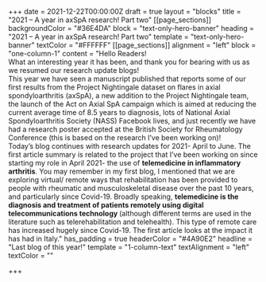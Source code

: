 +++
date = 2021-12-22T00:00:00Z
draft = true
layout = "blocks"
title = "2021 – A year in axSpA research! Part two"
[[page_sections]]
backgroundColor = "#36E4DA"
block = "text-only-hero-banner"
heading = "2021 – A year in axSpA research! Part two"
template = "text-only-hero-banner"
textColor = "#FFFFFF"
[[page_sections]]
alignment = "left"
block = "one-column-1"
content = "Hello Readers!<br>What an interesting year it has been, and thank you for bearing with us as we resumed our research update blogs!<br>This year we have seen a manuscript published that reports some of our first results from the Project Nightingale dataset on flares in axial spondyloarthritis (axSpA), a new addition to the Project Nightingale team, the launch of the Act on Axial SpA campaign which is aimed at reducing the current average time of 8.5 years to diagnosis, lots of National Axial Spondyloarthritis Society (NASS) Facebook lives, and just recently we have had a research poster accepted at the British Society for Rheumatology Conference (this is based on the research I’ve been working on)!<br>Today’s blog continues with research updates for 2021- April to June. The first article summary is related to the project that I’ve been working on since starting my role in April 2021- the use of <strong>telemedicine in inflammatory arthritis</strong>. You may remember in my first blog, I mentioned that we are exploring virtual/ remote ways that rehabilitation has been provided to people with rheumatic and musculoskeletal disease over the past 10 years, and particularly since Covid-19. Broadly speaking, <strong>telemedicine is the diagnosis and treatment of patients remotely using digital telecommunications technology </strong>(although different terms are used in the literature such as telerehabilitation and telehealth). This type of remote care has increased hugely since Covid-19. The first article looks at the impact it has had in Italy."
has_padding = true
headerColor = "#4A90E2"
headline = "Last blog of this year!"
template = "1-column-text"
textAlignment = "left"
textColor = ""

+++
